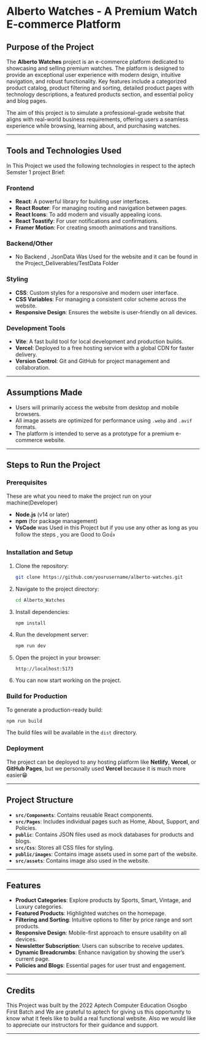 # Alberto Watches - A Premium Watch E-commerce Platform

## Purpose of the Project
The **Alberto Watches** project is an e-commerce platform dedicated to showcasing and selling premium watches. The platform is designed to provide an exceptional user experience with modern design, intuitive navigation, and robust functionality. Key features include a categorized product catalog, product filtering and sorting, detailed product pages with technology descriptions, a featured products section, and essential policy and blog pages.

The aim of this project is to simulate a professional-grade website that aligns with real-world business requirements, offering users a seamless experience while browsing, learning about, and purchasing watches.

---

## Tools and Technologies Used
In This Project we used the following technologies in respect to the aptech Semster 1 project Brief:

### Frontend
- **React**: A powerful library for building user interfaces.
- **React Router**: For managing routing and navigation between pages.
- **React Icons**: To add modern and visually appealing icons.
- **React Toastify**: For user notifications and confirmations.
- **Framer Motion**: For creating smooth animations and transitions.

### Backend/Other
- No Backend , JsonData Was Used for the website and it can be found in the Project_Deliverables/TestData Folder

### Styling
- **CSS**: Custom styles for a responsive and modern user interface.
- **CSS Variables**: For managing a consistent color scheme across the website.
- **Responsive Design**: Ensures the website is user-friendly on all devices.

### Development Tools
- **Vite**: A fast build tool for local development and production builds.
- **Vercel**: Deployed to a free hosting service with a global CDN for faster delivery.
- **Version Control**: Git and GitHub for project management and collaboration.

---

## Assumptions Made
- Users will primarily access the website from desktop and mobile browsers.
- All image assets are optimized for performance using `.webp` and `.avif` formats.
- The platform is intended to serve as a prototype for a premium e-commerce website.

---

## Steps to Run the Project

### Prerequisites
These are what you need to make the project run on your machine(Developer)
- **Node.js** (v14 or later)
- **npm** (for package management)
- **VsCode** was Used in this Project but if you use any other as long as you follow the steps , you are Good to Go👍

### Installation and Setup
1. Clone the repository:
   ```bash
   git clone https://github.com/yourusername/alberto-watches.git
   ```

2. Navigate to the project directory:
   ```bash
   cd Alberto_Watches
   ```

3. Install dependencies:
   ```bash
   npm install
   ```

5. Run the development server:
   ```bash
   npm run dev
   ```

6. Open the project in your browser:
   ```
   http://localhost:5173
   ```

7. You can now start working on the project.

### Build for Production
To generate a production-ready build:
```bash
npm run build
```
The build files will be available in the `dist` directory.

### Deployment
The project can be deployed to any hosting platform like **Netlify**, **Vercel**, or **GitHub Pages**, but we personally used **Vercel** because it is much more easier😁

---

## Project Structure
- **`src/Components`**: Contains reusable React components.
- **`src/Pages`**: Includes individual pages such as Home, About, Support, and Policies.
- **`public`**: Contains JSON files used as mock databases for products and blogs.
- **`src/Css`**: Stores all CSS files for styling.
- **`public/images`**: Contains image assets used in some part of  the website.
- **`src/assets`**: Contains image also used in the website.

---

## Features
- **Product Categories**: Explore products by Sports, Smart, Vintage, and Luxury categories.
- **Featured Products**: Highlighted watches on the homepage.
- **Filtering and Sorting**: Intuitive options to filter by price range and sort products.
- **Responsive Design**: Mobile-first approach to ensure usability on all devices.
- **Newsletter Subscription**: Users can subscribe to receive updates.
- **Dynamic Breadcrumbs**: Enhance navigation by showing the user’s current page.
- **Policies and Blogs**: Essential pages for user trust and engagement.

---

## Credits
This Project was built by the 2022 Aptech Computer Education Osogbo First Batch and We are grateful to aptech for giving us this opportunity to know what it feels like to build a real functional website. Also we would like to appreciate our instructors for their guidance and support.
 
---
